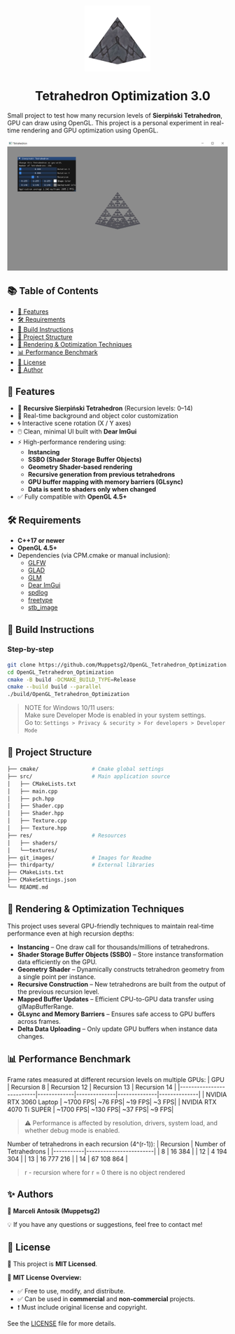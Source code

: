 <div align='center'>
  <img src="git_images/icon.png" alt="Logo" width="150" align="center"/>
   
  <div id="toc">
    <ul style="list-style: none;">
      <summary>
        <h1>Tetrahedron Optimization 3.0</h1>
      </summary>
    </ul>
  </div>
</div>

Small project to test how many recursion levels of **Sierpiński Tetrahedron**, GPU can draw using OpenGL. This project is a personal experiment in real-time rendering and GPU optimization using OpenGL.

![Preview](git_images/preview.png)

## 📚 Table of Contents

- [🚀 Features](#-features)  
- [🛠 Requirements](#-requirements)  
- [🔧 Build Instructions](#-build-instructions)  
- [📁 Project Structure](#-project-structure)  
- [🧠 Rendering & Optimization Techniques](#-rendering--optimization-techniques)  
- [📊 Performance Benchmark](#-performance-benchmark)  
- [📜 License](#-license)  
- [👤 Author](#-author)

## 🚀 Features

- 🔺 **Recursive Sierpiński Tetrahedron** (Recursion levels: 0–14)
- 🎨 Real-time background and object color customization
- 🌀 Interactive scene rotation (X / Y axes)
- 🖱️ Clean, minimal UI built with **Dear ImGui**
- ⚡ High-performance rendering using:
  - **Instancing**
  - **SSBO (Shader Storage Buffer Objects)**
  - **Geometry Shader-based rendering**
  - **Recursive generation from previous tetrahedrons**
  - **GPU buffer mapping with memory barriers (GLsync)**
  - **Data is sent to shaders only when changed**
- ✅ Fully compatible with **OpenGL 4.5+**

## 🛠 Requirements

- **C++17 or newer**
- **OpenGL 4.5+**
- Dependencies (via CPM.cmake or manual inclusion):
  - [GLFW](https://github.com/glfw/glfw)
  - [GLAD](https://glad.dav1d.de/)
  - [GLM](https://github.com/g-truc/glm)
  - [Dear ImGui](https://github.com/ocornut/imgui)
  - [spdlog](https://github.com/gabime/spdlog)
  - [freetype](https://github.com/freetype/freetype)
  - [stb_image](https://github.com/nothings/stb/blob/master/stb_image.h)

## 🔧 Build Instructions

### Step-by-step

```bash
git clone https://github.com/Muppetsg2/OpenGL_Tetrahedron_Optimization.git
cd OpenGL_Tetrahedron_Optimization
cmake -B build -DCMAKE_BUILD_TYPE=Release
cmake --build build --parallel
./build/OpenGL_Tetrahedron_Optimization
```
> NOTE for Windows 10/11 users:\
> Make sure Developer Mode is enabled in your system settings.\
> Go to: `Settings > Privacy & security > For developers > Developer Mode`

## 📁 Project Structure

```bash
├── cmake/                 # Cmake global settings
├── src/                   # Main application source
│   ├── CMakeLists.txt
│   ├── main.cpp
│   ├── pch.hpp
│   ├── Shader.cpp
│   ├── Shader.hpp
│   ├── Texture.cpp
│   ├── Texture.hpp
├── res/                   # Resources
│   ├── shaders/
│   └──textures/
├── git_images/            # Images for Readme
├── thirdparty/            # External libraries
├── CMakeLists.txt
├── CMakeSettings.json
└── README.md
```

## 🧠 Rendering & Optimization Techniques

This project uses several GPU-friendly techniques to maintain real-time performance even at high recursion depths:

- **Instancing** – One draw call for thousands/millions of tetrahedrons.
- **Shader Storage Buffer Objects (SSBO)** – Store instance transformation data efficiently on the GPU.
- **Geometry Shader** – Dynamically constructs tetrahedron geometry from a single point per instance.
- **Recursive Construction** – New tetrahedrons are built from the output of the previous recursion level.
- **Mapped Buffer Updates** – Efficient CPU-to-GPU data transfer using glMapBufferRange.
- **GLsync and Memory Barriers** – Ensures safe access to GPU buffers across frames.
- **Delta Data Uploading** – Only update GPU buffers when instance data changes.

## 📊 Performance Benchmark

Frame rates measured at different recursion levels on multiple GPUs:
|            GPU           | Recursion 8 | Recursion 12 | Recursion 13 | Recursion 14 |
|--------------------------|-------------|--------------|--------------|--------------|
| NVIDIA RTX 3060 Laptop   |    ~1700 FPS|       ~76 FPS|       ~19 FPS|        ~3 FPS|
| NVIDIA RTX 4070 Ti SUPER |    ~1700 FPS|      ~130 FPS|       ~37 FPS|        ~9 FPS|

> ⚠️ Performance is affected by resolution, drivers, system load, and whether debug mode is enabled.

Number of tetrahedrons in each recursion (4^(r-1)):
| Recursion | Number of Tetrahedrons |
|-----------|------------------------|
|     8     |           16 384       |
|    12     |        4 194 304       |
|    13     |       16 777 216       |
|    14     |       67 108 864       |

> r - recursion where for r = 0 there is no object rendered

## ✨ Authors
👤 **Marceli Antosik (Muppetsg2)**

💡 If you have any questions or suggestions, feel free to contact me!


## 📜 License
📝 This project is **MIT Licensed**.

📖 **MIT License Overview:**
- ✅ Free to use, modify, and distribute.
- ✅ Can be used in **commercial** and **non-commercial** projects.
- ❗ Must include original license and copyright.

See the [LICENSE](./LICENSE) file for more details.